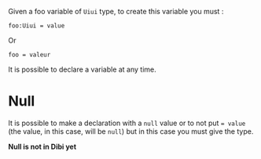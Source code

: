 Given a foo variable of `Uiui` type, to create this variable you must :
```skribi
foo:Uiui = value
```
Or
```skribi
foo = valeur
```

It is possible to declare a variable at any time.

# Null
It is possible to make a declaration with a `null` value or to not put `= value` (the value, in this case, will be `null`) but in this case you must give the type.


**Null is not in Dibi yet**
